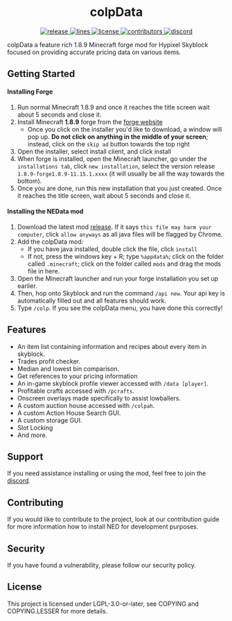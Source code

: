 <!-- markdownlint-disable-file MD001 MD033 -->
<h1 align="center">colpData</h1>

<div align="center">
    <!-- release -->
    <a href="https://github.com/MoulberryAES/NEData/releases/latest" target="_blank">
        <img src="https://img.shields.io/github/v/release/Moulberry/NotEnoughUpdates-REPO?color=informational&include_prereleases&label=release&logo=github&logoColor=white" alt="release">
    </a>
    <!-- lines -->
    <a href="https://github.com/MoulberryAES/NEData/graphs/code-frequency" target="_blank">
        <img src="https://img.shields.io/tokei/lines/github/NotEnoughUpdates/NotEnoughUpdates?label=lines&color=informational&logo=GitHub" alt="lines">
    </a>
    <!-- license -->
    <a href="./COPYING.LESSER" target="_blank">
        <img src="https://img.shields.io/github/license/NotEnoughUpdates/NotEnoughUpdates?color=informational" alt="license">
    </a>
    <!-- contributors -->
    <a href="https://github.com/MoulberryAES/NEData" target="_blank">
        <img src="https://img.shields.io/github/contributors/NotEnoughUpdates/NotEnoughUpdates?color=informational&logo=GitHub" alt="contributors">
    </a>
    <!-- discord -->
    <a href="https://discord.gg/moulberry" target="_blank">
        <img src="https://img.shields.io/discord/516977525906341928?label=discord&color=informational&logo=Discord&logoColor=FFFFFF" alt="discord">
    </a>
</div>

colpData a feature rich 1.8.9 Minecraft forge mod for Hypixel Skyblock focused on providing accurate pricing data on various items.

## Getting Started

#### Installing Forge

1. Run normal Minecraft 1.8.9 and once it reaches the title screen wait about 5 seconds and close it.
2. Install Minecraft **1.8.9** forge from the [forge website](http://files.minecraftforge.net/maven/net/minecraftforge/forge/index_1.8.9.html)
   - Once you click on the installer you'd like to download, a window will pop up. **Do not click on anything in the middle of your screen**; instead, click on the `skip ad` button towards the top right
3. Open the installer, select install client, and click install
4. When forge is installed, open the Minecraft launcher, go under the `installations tab`, click `new installation`, select the version release `1.8.9-forge1.8.9-11.15.1.xxxx` (it will usually be all the way towards the bottom).
5. Once you are done, run this new installation that you just created. Once it reaches the title screen, wait about 5 seconds and close it.

#### Installing the NEData mod

1. Download the latest mod [release](https://github.com/MoulberryAES/NEData/releases/latest). If it says `this file may harm your computer`, click `allow anyways` as all java files will be flagged by Chrome.
2. Add the colpData mod:
   - If you have java installed, double click the file, click `install`
   - If not, press the windows key + R; type `%appdata%`; click on the folder called `.minecraft`; click on the folder called `mods` and drag the mods file in here.
3. Open the Minecraft launcher and run your forge installation you set up earlier.
4. Then, hop onto Skyblock and run the command `/api new`. Your api key is automatically filled out and all features should work.
5. Type `/colp`. If you see the colpData menu, you have done this correctly!

## Features

- An item list containing information and recipes about every item in skyblock.
- Trades profit checker.
- Median and lowest bin comparison.
- Get references to your pricing information
- An in-game skyblock profile viewer accessed with `/data [player]`.
- Profitable crafts accessed with `/pcrafts`.
- Onscreen overlays made specifically to assist lowballers.
- A custom auction house accessed with `/colpah`.
- A custom Action House Search GUI.
- A custom storage GUI.
- Slot Locking
- And more.

## Support

If you need assistance installing or using the mod, feel free to join the [discord](https://discord.gg/moulberry).

## Contributing

If you would like to contribute to the project, look at our contribution guide for more information how to install NED for development purposes.

## Security

If you have found a vulnerability, please follow our security policy.

## License

This project is licensed under LGPL-3.0-or-later, see COPYING and COPYING.LESSER for more details.
